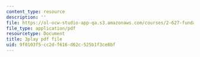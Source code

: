 ```yaml
---
content_type: resource
description: ''
file: https://ol-ocw-studio-app-qa.s3.amazonaws.com/courses/2-627-fundamentals-of-photovoltaics-fall-2013/9f0103f5cc2df616d62c525b1f3ce8bf_k12GMjtN8aA.pdf
file_type: application/pdf
resourcetype: Document
title: 3play pdf file
uid: 9f0103f5-cc2d-f616-d62c-525b1f3ce8bf
---
```

